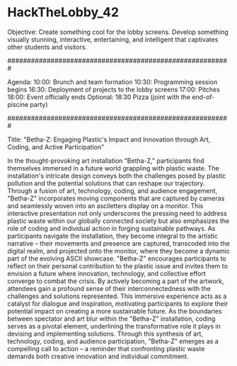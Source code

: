 # HackTheLobby_42
Objective: 
Create something cool for the lobby screens. Develop something visually stunning, interactive, entertaining, and intelligent that captivates other students and visitors. 

#########################################################

Agenda:
10:00: Brunch and team formation 10:30: Programming session begins 16:30: Deployment of projects to the lobby screens 17:00: Pitches 18:00: Event officially ends Optional: 18:30 Pizza (joint with the end-of-piscine party)

#########################################################

Title: "Betha-Z: Engaging Plastic's Impact and Innovation through Art, Coding, and Active Participation"

In the thought-provoking art installation "Betha-Z," participants find themselves immersed in a future world grappling with plastic waste. The installation's intricate design conveys both the challenges posed by plastic pollution and the potential solutions that can reshape our trajectory. Through a fusion of art, technology, coding, and audience engagement, "Betha-Z" incorporates moving components that are captured by cameras and seamlessly woven into an asciletters display on a monitor.
This interactive presentation not only underscores the pressing need to address plastic waste within our globally connected society but also emphasizes the role of coding and individual action in forging sustainable pathways. As participants navigate the installation, they become integral to the artistic narrative – their movements and presence are captured, transcoded into the digital realm, and projected onto the monitor, where they become a dynamic part of the evolving ASCII showcase.
"Betha-Z" encourages participants to reflect on their personal contribution to the plastic issue and invites them to envision a future where innovation, technology, and collective effort converge to combat the crisis. By actively becoming a part of the artwork, attendees gain a profound sense of their interconnectedness with the challenges and solutions represented. This immersive experience acts as a catalyst for dialogue and inspiration, motivating participants to explore their potential impact on creating a more sustainable future.
As the boundaries between spectator and art blur within the "Betha-Z" installation, coding serves as a pivotal element, underlining the transformative role it plays in devising and implementing solutions. Through this synthesis of art, technology, coding, and audience participation, "Betha-Z" emerges as a compelling call to action – a reminder that confronting plastic waste demands both creative innovation and individual commitment.
